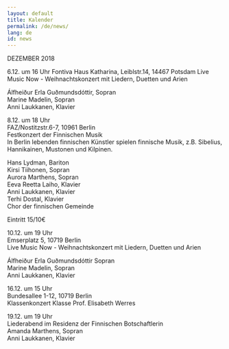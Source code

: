 ```yaml
---
layout: default
title: Kalender
permalink: /de/news/
lang: de
id: news
---
```

DEZEMBER 2018

6.12. um 16 Uhr
Fontiva Haus Katharina, Leiblstr.14, 14467 Potsdam
Live Music Now - Weihnachtskonzert mit Liedern, Duetten und Arien  

Álfheiður Erla Guðmundsdóttir, Sopran  
Marine Madelin, Sopran  
Anni Laukkanen, Klavier

8.12. um 18 Uhr   
FAZ/Nostitzstr.6-7, 10961 Berlin  
Festkonzert der Finnischen Musik    
In Berlin lebenden finnischen Künstler spielen finnische Musik, z.B. Sibelius, Hannikainen, Mustonen und Kilpinen.

Hans Lydman, Bariton  
Kirsi Tiihonen, Sopran  
Aurora Marthens, Sopran  
Eeva Reetta Laiho, Klavier  
Anni Laukkanen, Klavier  
Terhi Dostal, Klavier  
Chor der finnischen Gemeinde

Eintritt 15/10€


10.12. um 19 Uhr  
Emserplatz 5, 10719 Berlin  
Live Music Now - Weihnachtskonzert mit Liedern, Duetten und Arien

Álfheiður Erla Guðmundsdóttir Sopran  
Marine Madelin, Sopran  
Anni Laukkanen, Klavier

16.12. um 15 Uhr  
Bundesallee 1-12, 10719 Berlin  
Klassenkonzert Klasse Prof. Elisabeth Werres

19.12. um 19 Uhr  
Liederabend im Residenz der Finnischen Botschaftlerin  
Amanda Marthens, Sopran  
Anni Laukkanen, Klavier

